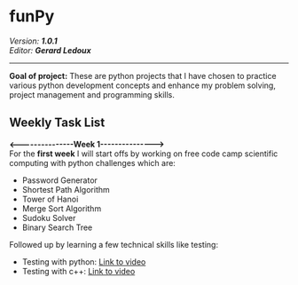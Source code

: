 <h1>funPy</h1>
<i>Version: <b>1.0.1</b></i><br>
<i>Editor: <b>Gerard Ledoux</b></i>
<br>
<hr>
<b>Goal of project:</b> These are python projects that I have chosen to practice various python development concepts and enhance my problem solving, project management and programming skills.

<h2>Weekly Task List</h2>
<b><---------------Week 1---------------></b><br>
For the <b>first week</b> I will start offs by working on free code camp scientific computing with python challenges which are:<br>
<ul>
    <li>Password Generator</li>
    <li>Shortest Path Algorithm</li>
    <li>Tower of Hanoi</li>
    <li>Merge Sort Algorithm</li>
    <li>Sudoku Solver</li>
    <li>Binary Search Tree</li>
</ul>
Followed up by learning a few technical skills like testing:
<ul>
    <li>Testing with python: <a href="https://www.youtube.com/watch?v=cHYq1MRoyI0">Link to video</a></li>
    <li>Testing with c++: <a href="https://www.youtube.com/watch?v=nbFXI9SDfbk&list=PL_dsdStdDXbo-zApdWB5XiF2aWpsqzV55">Link to video</a></li>
</ul>